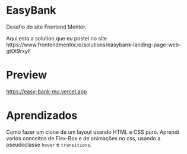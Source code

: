 # EasyBank
Desafio do site Frontend Mentor. 
<p>Aqui esta a solution que eu postei no site <a>https://www.frontendmentor.io/solutions/easybank-landing-page-web-gtOt9rxyF</a></p>

# Preview

  <a>https://easy-bank-mu.vercel.app</a>
  
# Aprendizados

  Como fazer um clone de um layout usando HTML e CSS puro. Aprendi varios conceitos de Flex-Box e de animações no css,
  usando a pseudoclasse `hover` e `transitions`.
